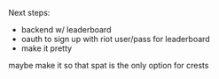Next steps:
- backend w/ leaderboard
- oauth to sign up with riot user/pass for leaderboard
- make it pretty

maybe make it so that spat is the only option for crests
